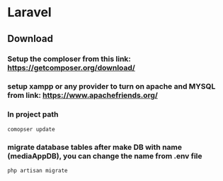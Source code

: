 # Laravel

## Download
### Setup the comploser from this link: https://getcomposer.org/download/

### setup xampp or any provider to turn on apache and MYSQL from link: https://www.apachefriends.org/

### In project path
```
comopser update
```
### migrate database tables after make DB with name (mediaAppDB), you can change the name from .env file
``````
php artisan migrate
``````

